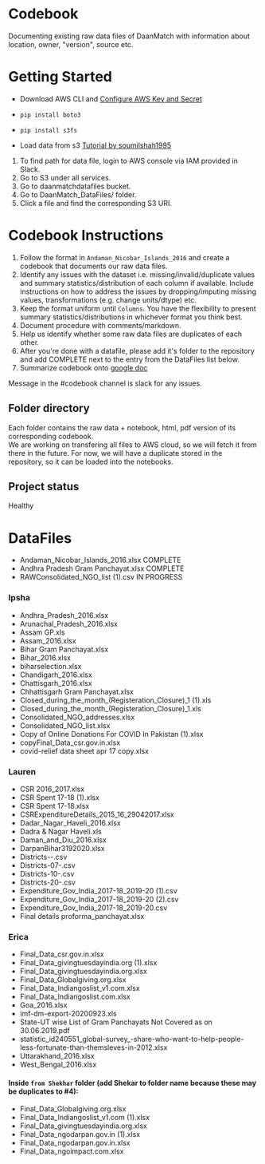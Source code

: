 # Codebook
Documenting existing raw data files of DaanMatch with information about location, owner, "version", source etc.

# Getting Started
- Download AWS CLI and [Configure AWS Key and Secret](https://docs.aws.amazon.com/cli/latest/userguide/cli-chap-welcome.html)
- ```pip install boto3```
- ```pip install s3fs```

- Load data from s3 [Tutorial by soumilshah1995](https://www.youtube.com/watch?v=2hfCRrmFcH0)
1. To find path for data file, login to AWS console via IAM provided in Slack. 
2. Go to S3 under all services.
3. Go to daanmatchdatafiles bucket.
4. Go to DaanMatch_DataFiles/ folder.
5. Click a file and find the corresponding S3 URI.

# Codebook Instructions
1. Follow the format in ```Andaman_Nicobar_Islands_2016``` and create a codebook that documents our raw data files.
2. Identify any issues with the dataset i.e. missing/invalid/duplicate values and summary statistics/distribution of each column if available. Include instructions on how to address the issues by dropping/imputing missing values, transformations (e.g. change units/dtype) etc.
3. Keep the format uniform until ```Columns```. You have the flexibility to present summary statistics/distributions in whichever format you think best.
4. Document procedure with comments/markdown.
5. Help us identify whether some raw data files are duplicates of each other.
6. After you're done with a datafile, please add it's folder to the repository and add COMPLETE next to the entry from the DataFiles list below.
7. Summarize codebook onto [google doc](https://docs.google.com/document/d/1gvOvektpmYQeWOvreYzMEHdHcE9J2ZtRva9f92SdYbY/edit)

Message in the #codebook channel is slack for any issues.

## Folder directory
Each folder contains the raw data + notebook, html, pdf version of its corresponding codebook.  
We are working on transfering all files to AWS cloud, so we will fetch it from there in the future. For now, we will have a duplicate stored in the repository, so it can be loaded into the notebooks.

## Project status
Healthy

# DataFiles
- Andaman_Nicobar_Islands_2016.xlsx COMPLETE
- Andhra Pradesh Gram Panchayat.xlsx COMPLETE
- RAWConsolidated_NGO_list (1).csv IN PROGRESS

### Ipsha
- Andhra_Pradesh_2016.xlsx
- Arunachal_Pradesh_2016.xlsx
- Assam GP.xls
- Assam_2016.xlsx
- Bihar Gram Panchayat.xlsx
- Bihar_2016.xlsx
- biharselection.xlsx
- Chandigarh_2016.xlsx
- Chattisgarh_2016.xlsx
- Chhattisgarh Gram Panchayat.xlsx
- Closed_during_the_month_(Registeration_Closure)_1 (1).xls
- Closed_during_the_month_(Registeration_Closure)_1.xls
- Consolidated_NGO_addresses.xlsx
- Consolidated_NGO_list.xlsx
- Copy of Online Donations For COVID In Pakistan  (1).xlsx
- copyFinal_Data_csr.gov.in.xlsx
- covid-relief data sheet apr 17 copy.xlsx

### Lauren
- CSR 2016_2017.xlsx
- CSR Spent 17-18 (1).xlsx
- CSR Spent 17-18.xlsx
- CSRExpenditureDetails_2015_16_29042017.xlsx
- Dadar_Nagar_Haveli_2016.xlsx
- Dadra & Nagar Haveli.xls
- Daman_and_Diu_2016.xlsx
- DarpanBihar3192020.xlsx
- Districts--.csv
- Districts-07-.csv
- Districts-10-.csv
- Districts-20-.csv
- Expenditure_Gov_India_2017-18_2019-20 (1).csv
- Expenditure_Gov_India_2017-18_2019-20 (2).csv
- Expenditure_Gov_India_2017-18_2019-20.csv
- Final details proforma_panchayat.xlsx

### Erica
- Final_Data_csr.gov.in.xlsx
- Final_Data_givingtuesdayindia.org (1).xlsx
- Final_Data_givingtuesdayindia.org.xlsx
- Final_Data_Globalgiving.org.xlsx
- Final_Data_Indiangoslist_v1.com.xlsx
- Final_Data_Indiangoslist.com.xlsx
- Goa_2016.xlsx
- imf-dm-export-20200923.xls
- State-UT wise List of Gram Panchayats Not Covered as on 30.06.2019.pdf
- statistic_id240551_global-survey_-share-who-want-to-help-people-less-fortunate-than-themsleves-in-2012.xlsx
- Uttarakhand_2016.xlsx
- West_Bengal_2016.xlsx
#### Inside ```from Shekhar``` folder (add Shekar to folder name because these may be duplicates to #4):
- Final_Data_Globalgiving.org.xlsx
- Final_Data_Indiangoslist_v1.com (1).xlsx
- Final_Data_givingtuesdayindia.org.xlsx
- Final_Data_ngodarpan.gov.in (1).xlsx
- Final_Data_ngodarpan.gov.in.xlsx
- Final_Data_ngoimpact.com.xlsx
